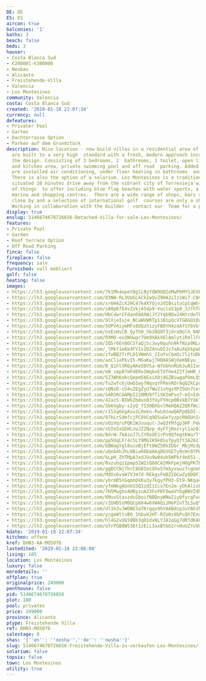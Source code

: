 ```yaml
---
DE: DE
ES: ES
aircon: true
balconies: '1'
baths: 3
beach: false
beds: 3
hauser:
- Costa Blanca Sud
- €200001-€300000
- Neubau
- Alicante
- Freistehende-Villa
- Valencia
- Los Montesinos
community: Valencia
costa: Costa Blanca Sud
created: '2019-01-18 22:07:34'
currency: null
defeatures:
- Privater Pool
- Garten
- Dachterrasse Option
- Parken auf dem Grundstück
description: Nice location - new build villas in a residential area of Los Montesinos
  are built to a very high  standard with a fresh, modern approach incorporated into
  the design. Consisting of 3 bedrooms, 2  bathrooms, 1 toilet, open living/dining
  and kitchen area, private swimming pool and off road  parking. Added extras included
  pre installed air conditioning, under floor heating in bathrooms  and electric shutters.
  There is also the option of a solarium. Los Montesinos is a traditional Spanish  town
  situated 10 minutes drive away from the vibrant city of Torrevieja with a wide range
  of things  to offer including blue flag beaches with water sports, a water park,
  marina and shopping centres.  There are a wide range of shops, bars and restaurants
  close by and a selection of international golf  courses are only a short drive away.
  Working in collaboration with the builder - contact our  Team for a personal viewing.
display: true
enslug: 5146674678726656-Detached-Villa-for-sale-Los-Montesinos/
features:
- Private Pool
- Garden
- Roof terrace Option
- Off Road Parking
finca: false
fireplace: false
frequency: sale
furnished: voll möbliert
golf: false
heating: false
images:
- https://lh3.googleusercontent.com/7k1Mk4opetQglL0yYQW9UQIoMwPbMYSJEVBlzpMcmU2GLCUi9XodTRth4Pr8v1qzuWRiqwTXQR_enR-qi54u=w640-rj-e30-l100
- https://lh3.googleusercontent.com/83NW-RL3UUGLkCkIwQvZ9HA3iIz1Wi7-C0C84sXa4ZTdiFbpKB8oTX2KetqyuMDhUCdDmSKlks8zb_CS5yGIxQ=w640-rj-e30-l100
- https://lh3.googleusercontent.com/sr6H4ZcX2HC47k4XYQjnJdIBsituCptqWhy1n_Us9WtdBMyRce9ZBj1g4zFsYP4swCAgTveST_XRYN-l-olAeg=w640-rj-e30-l100
- https://lh3.googleusercontent.com/sA9pKfE4vZvkj454p9-Vucla53p8_3JfhTq4nhUMKBNgoCjwaRqZJ1_uB4PdREiQ4lWGYFzIJCaYhSoYwiGBzw=w640-rj-e30-l100
- https://lh3.googleusercontent.com/HbCdwrCFdan68AXWiJf2YqbBDwJ4NtcdeTkR7mtkH0vhHdIBXqPs0Rpw4WgGgSamwT4GQPq2eKmyCihQNyrF=w640-rj-e30-l100
- https://lh3.googleusercontent.com/9lXjeIuje_NCaWVWRTp11B1pOcVTGBGQ1OulBQdNtztilT9F5lHAq5M8f2pgIIohYKA3W6ZWC9VkMvtWgj5E=w640-rj-e30-l100
- https://lh3.googleusercontent.com/5OPV4iymMFx8UQzh1zyFBOYH4zdAfSYbVbtl7-yaUgOVlaO2sUuq-GWCByRtUEw9PMkVspEe5h1o5ZE7Eo1m=w640-rj-e30-l100
- https://lh3.googleusercontent.com/nxEsHvCB_QyTh0_5b2BQOT3jdra9olX_0ANmcBONMXMDu1laBETgcBtn4CqDLcFAohD1_HAivoTT4LBbiGEO=w640-rj-e30-l100
- https://lh3.googleusercontent.com/RXMO-eo3WUwpr7Um9XAkX6lAmlytiR4llF8ZwrBjAN2kBxlMtJxCxijYvhyUoXsHDtzZsnvjLXFvmpZomzI=w640-rj-e30-l100
- https://lh3.googleusercontent.com/IQ5r6En8OC5faQjScJwy0quhn9kfNzp0NLAbTNTB3lKJ-RXWHR7GBfAkb_t_m2c4PBvXD01l990nTIEL4SAN=w640-rj-e30-l100
- https://lh3.googleusercontent.com/_lMkt1eAk4FV1s2DZ4nuO2Jv7aAuXqVkpwE5bOJBH9Cp98J09dV9ao3FQOI-JZaRuGfhK9ZSXNDKQLxavLM=w640-rj-e30-l100
- https://lh3.googleusercontent.com/zfwBB2TrPLD1VWmhS_2IuYvC6mOc7litUDHefy-LiCJaybIY-sTca1yyh8kt_Cifs6K18O7G5r3qlH6P-mMqYg=w640-rj-e30-l100
- https://lh3.googleusercontent.com/anCliePkvI5-MGuKwj7HD0ASWjOeKNEyu_jRXUyJ5-teplSM4JMCVbsqU1583ptYCaK1TqB8bt1G3ivZMyKG=w640-rj-e30-l100
- https://lh3.googleusercontent.com/B_Q1hlVRQyAKe5DVSa-NfUbhnRUb3uN1IxmYZLAfzC3lPfHDTs8moPAGD7DOQ9J0hij-G6fUJJfsHXpd85zi7Q=w640-rj-e30-l100
- https://lh3.googleusercontent.com/eW_imp87mFdERoIWqknETXTHe4ZZfJmHR_Lz64iq-otaf-CignpnQpvR0J-Vm-IPaZLj2eWiPdqCO-6HwNbuRg=w640-rj-e30-l100
- https://lh3.googleusercontent.com/5I3WhKobcQepm5bExiXOjdGZBiwgaPOmLQSi9iGJ0FnRKiZCUqkilpM1irDRQa-gkNiixRmFRsKCf9qxumnTNA=w640-rj-e30-l100
- https://lh3.googleusercontent.com/fu2wfc6jUwQ1wyfNqsqYFRexRDrAqQZkCpn-XaJ4lTfdUs6Dlj0QITcH7ij7UMDiO-STJ4942mv1o7rnh8zX=w640-rj-e30-l100
- https://lh3.googleusercontent.com/sQNzD-cU4u2EgZyU7Ww21vhgsXPZ5Un7cesaX-PUeIFD6gHM2YLHfeYklMGpl3KFak76qzpmY8IopGM_oFFoGA=w640-rj-e30-l100
- https://lh3.googleusercontent.com/SARSRCAAMpI220MU9fTiSKImPso7-mInIduo39RAWwMfa2gekx5is7yZbs0dG2yRD0k-vaKOT-cVNaw2ixWQ=w640-rj-e30-l100
- https://lh3.googleusercontent.com/42azS-BIWkZb8xn03fUyFYHcp0BxkB7YXKTlt1PBCfx-9JSRNp5NEiEP1PXtTvmBmtjPpr52T35zhyvTJBS-Jg=w640-rj-e30-l100
- https://lh3.googleusercontent.com/Sb6Vgby-s2yQ_fS3OBXbvlMeHQAZZQRfWc36F8m11CpsV5l-paUb8Ivso1X5K4fNicFqqGQUSYOns-Wb8IEb5Q=w640-rj-e30-l100
- https://lh3.googleusercontent.com/cISIq6kgAsu1LRokn-PwLHzowQAPpQEDI-zuhRySZsBay7dmiympVonksiYLoiZ1cDzeTHy6TLWLHBFazMM=w640-rj-e30-l100
- https://lh3.googleusercontent.com/07kLrSdmfcjPC0VCq9DSuGefyzpcRNOUnIux8F5wbqdoQ81DfEi2x7Bc2kljSsrEG9MOMWa14F4vVl5ay8so=w640-rj-e30-l100
- https://lh3.googleusercontent.com/oOiVqruPQK1WJouqut-JwQ3YMfgp3HF_PeWV45No2jZ7SpIRl7d1JV2Om1x-7oiBw13PIuFGLznwA7id-_2ywA=w640-rj-e30-l100
- https://lh3.googleusercontent.com/xhTe5aSEHLzwJZZNxp_4yFTjRezryl1azO3JKbms9jBCaGlspBKp9SKt3S-_QFMihcGcwRbtGZi-OL-wOiJT=w640-rj-e30-l100
- https://lh3.googleusercontent.com/BdrW-7kAzoJ7LIY0oOE1rPn9QfmgtKWurTty6hyigrPNFuDyO7rHjjZ0ywVUAMGl1IzywvXknRgASdckFMRGbg=w640-rj-e30-l100
- https://lh3.googleusercontent.com/pp5UqLFr4c5LY9MGIK9kDSsfpyOft3A26z7LXJQ5yT46vJUgT7kZo9iD1D5Ket067JZjZv9XMNGS9-Yqz9sb=w640-rj-e30-l100
- https://lh3.googleusercontent.com/6BWagYgl8ucoBjEft8WZ50kIDbr_MbjMzdpZImD8fgteN0ZhSLFJAkLK93ix1iGY5BZrAfEr-tBAo3UT9sU=w640-rj-e30-l100
- https://lh3.googleusercontent.com/uQnb4hJhL0Bia6OEmA6qDGVGETy9cHc07PWbg8pG_GUnwpi-mb4XK-gYuohHcZso9aO6Jn_OQsDaAq-qaRebhg=w640-rj-e30-l100
- https://lh3.googleusercontent.com/kLpH_ZhTMpA3xdJUu9w04ub5WPkt4mX51-zn8Iys-WdJrXf7BHAaYrBx81mLjW0ddJkzj3iZ5i2LAYhcu2ve=w640-rj-e30-l100
- https://lh3.googleusercontent.com/RvzuhqzIpmpS1WIzQ60CAIMkFpmjHOgPKTPgi1GUVLQXQo-4LjbysIRwIqelvAmDQy9Z_bPUcxiFXwCVQsc=w640-rj-e30-l100
- https://lh3.googleusercontent.com/ggDCCNj7hrC8GBImzGho57mSyvauz7cgUehTlFFt7HtfuhDWyJBP73ezHrAe-aYie_feto8p_qSmXftJbQw=w640-rj-e30-l100
- https://lh3.googleusercontent.com/MdXv6vxW7VJm7d-REkgsFmBZIOCwZy8DQF3-TBEsDOs6tLnIIW9gJiAF5FeE46IJuYQXua4BW9vDFkxad1Oz=w640-rj-e30-l100
- https://lh3.googleusercontent.com/ybrmD5nGqmnDkKu3y7kgyfPH3-Et9-NKqaod1yrxnli6T_U9EAMf6-r7wdpbHvL4CXCcFCm_nDXrO_3dtllXSw=w640-rj-e30-l100
- https://lh3.googleusercontent.com/yfmNkgAUnkS5Q1zdI1Icx7En2m-yOhAlivEgFRSFIulCSDwh4DvRZ4ejKQz9RTzO007PuBKJnZPAYh5WzuVf9w=w640-rj-e30-l100
- https://lh3.googleusercontent.com/7H5MughsAHByzuA23FxPKF9waVYbgBWVZdhqjvuS8XxGgD7NGR6CqP8Jo2BfZyoCwHsQXdwLqd8KOJ_JyLA=w640-rj-e30-l100
- https://lh3.googleusercontent.com/KMuuStaszduSboifNBQnyWNwIiy0fycgFwc1AiaKg7ECRFDOFIlh7_4Qy6Rn6CQbpUqHnmLgn9QLFisVw98=w640-rj-e30-l100
- https://lh3.googleusercontent.com/rZGHDSsM0QCp684w6VWAQiJMeP2nT3LSuQYgPG6q2S9O0qWnYIfobFdGJNyFKBWmbz5ZMPrSa1eiTMe-AmYU=w640-rj-e30-l100
- https://lh3.googleusercontent.com/Ul1h3vJWONESaTKrqqs9hYA6Bdsp3uYAh1NDJ91UrsnIyjqFP5A4eexbAM74pnaUAVM4nomNwVOybErB5z6-ug=w640-rj-e30-l100
- https://lh3.googleusercontent.com/ycgeWltsBO_1hbuXJHT-R2U0x8bPcQh7EndDdtbjI_Tj77vUanjLWPnJ062WpDF_NScbkPa5jjR0it7CwOjTPA=w640-rj-e30-l100
- https://lh3.googleusercontent.com/hl4G2vUG50Bb3qD1dxNLYJA1qGg7dRTdKAFsN15xC91Aw36ioLh4AZD9wLrvMKGqWPfBJdaYgvt8pgg1Kqk=w640-rj-e30-l100
- https://lh3.googleusercontent.com/ofrPGB0W536t1zEii3axBtbb2rvHuUZYvUUOoLRLm0py0LJxyCCGwRL1Z2lNTOkq5PhD-mbBMoLtp0RyjcYjCQ=w640-rj-e30-l100
kdate: '2019-01-18 22:07:34'
kitchen: offene
kref: DHN3-AA-MO5076
lastedited: '2019-01-18 22:08:08'
living: 105
location: Los Montesinos
luxury: false
moredetails: ''
offplan: true
originalprice: 249000
penthouse: false
pid: 5146674678726656
plot: 180
pool: privates
price: 249000
province: Alicante
ptype: Freistehende Villa
ref: DHN3-MO5076
salestage: 0
shas: '{''en'': ''nosha'',''de'': ''nosha''}'
slug: 5146674678726656-Freistehende-Villa-zu-verkaufen-Los-Montesinos/
solarium: false
topsix: false
town: Los Montesinos
utility: true
---
```

